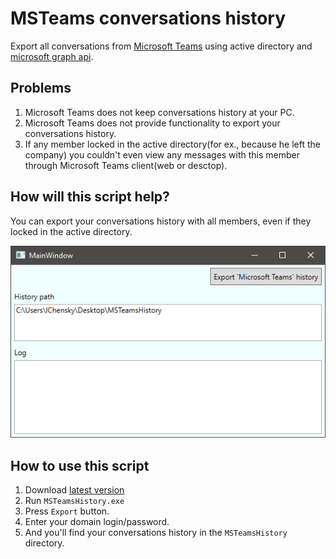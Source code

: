 # MSTeams conversations history
Export all conversations from [Microsoft Teams](https://teams.microsoft.com) using active directory and [microsoft graph api](https://docs.microsoft.com/en-us/graph/overview).

## Problems
1. Microsoft Teams does not keep conversations history at your PC. 
1. Microsoft Teams does not provide functionality to export your conversations history. 
2. If any member locked in the active directory(for ex., because he left the company) 
you couldn't even view any messages with this member through Microsoft Teams client(web or desctop). 

## How will this script help?
You can export your conversations history with all members, even if they locked in the active directory.

![MSTeams history](doc/msteams_history.png)


## How to use this script
1. Download [latest version](https://github.com/ichensky/msteams_history/releases)
2. Run `MSTeamsHistory.exe`
3. Press `Export` button. 
4. Enter your domain login/password.
5. And you'll find your conversations history in the `MSTeamsHistory` directory.  
